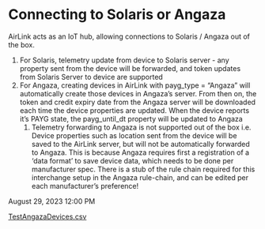 # Connecting to Solaris or Angaza

AirLink acts as an IoT hub, allowing connections to Solaris / Angaza out of the box. 

1. For Solaris, telemetry update from device to Solaris server - any property sent from the device will be forwarded, and token updates from Solaris Server to device are supported
2. For Angaza, creating devices in AirLink with payg_type = “Angaza” will automatically create those devices in Angaza’s server. From then on, the token and credit expiry date from the Angaza server will be downloaded each time the device properties are updated. When the device reports it’s PAYG state, the payg_until_dt property will be updated to Angaza
    1. Telemetry forwarding to Angaza is not supported out of the box i.e. Device properties such as location sent from the device will be saved to the AirLink server, but will not be automatically forwarded to Angaza. This is because Angaza requires first a registration of a ‘data format’ to save device data, which needs to be done per manufacturer spec. There is a stub of the rule chain required for this interchange setup in the Angaza rule-chain, and can be edited per each manufacturer’s preference!


August 29, 2023 12:00 PM 

[TestAngazaDevices.csv](Connecting%20to%20Solaris%20or%20Angaza/TestAngazaDevices.csv)